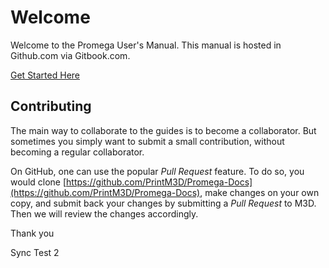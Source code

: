 # Welcome

Welcome to the Promega User's Manual.  This manual is hosted in Github.com via Gitbook.com. 

[Get Started Here](https://m3d.gitbook.io/promega/getting-started)

## Contributing

The main way to collaborate to the guides is to become a collaborator. But sometimes you simply want to submit a small contribution, without becoming a regular collaborator.

On GitHub, one can use the popular _Pull Request_ feature. To do so, you would clone [https://github.com/PrintM3D/Promega-Docs](https://github.com/PrintM3D/Promega-Docs), make changes on your own copy, and submit back your changes by submitting a _Pull Request_ to M3D. Then we will review the changes accordingly. 

Thank you

Sync Test 2
